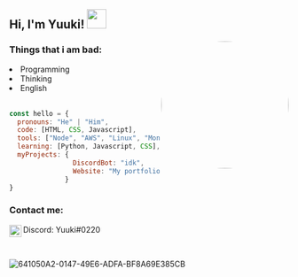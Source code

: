 <h2> Hi, I'm Yuuki! <img src="https://emoji.gg/assets/emoji/1317_intslUrarakaSleepy.gif" width="35"> </h2>
<img align='right' src="https://avatars.githubusercontent.com/u/52652158?v=4" width="230" style="border-radius: 100%;">


### Things that i am bad:
<li> Programming </li>
<li> Thinking </li>
<li> English </li>
   <br>


```javascript
const hello = {
  pronouns: "He" | "Him",
  code: [HTML, CSS, Javascript],
  tools: ["Node", "AWS", "Linux", "MongoDB", "PhotoShop", "Unity"],
  learning: [Python, Javascript, CSS],
  myProjects: {
                DiscordBot: "idk",
                Website: "My portfolio"
              }
}
```


### Contact me:
<img align="left" alt="Abhishek's Discord" width="22px" src="https://raw.githubusercontent.com/peterthehan/peterthehan/master/assets/discord.svg"/>Discord: Yuuki#0220

<br>

![641050A2-0147-49E6-ADFA-BF8A69E385CB](https://user-images.githubusercontent.com/52652158/117948870-d5efa380-b311-11eb-8f4b-f8002e3912b9.jpeg)
